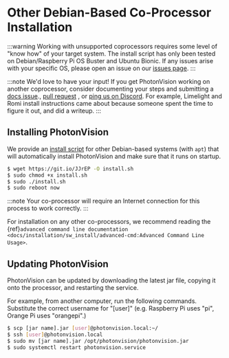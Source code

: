 # Other Debian-Based Co-Processor Installation

:::warning
Working with unsupported coprocessors requires some level of "know how" of your target system. The install script has only been tested on Debian/Raspberry Pi OS Buster and Ubuntu Bionic. If any issues arise with your specific OS, please open an issue on our [issues page](https://github.com/PhotonVision/photonvision/issues).
:::

:::note
We'd love to have your input! If you get PhotonVision working on another coprocessor, consider documenting your steps and submitting a [docs issue](https://github.com/PhotonVision/photonvision-docs/issues)., [pull request](https://github.com/PhotonVision/photonvision-docs/pulls) , or [ping us on Discord](https://discord.com/invite/wYxTwym). For example, Limelight and Romi install instructions came about because someone spent the time to figure it out, and did a writeup.
:::

## Installing PhotonVision

We provide an [install script](https://git.io/JJrEP) for other Debian-based systems (with `apt`) that will automatically install PhotonVision and make sure that it runs on startup.

```bash
$ wget https://git.io/JJrEP -O install.sh
$ sudo chmod +x install.sh
$ sudo ./install.sh
$ sudo reboot now
```

:::note
Your co-processor will require an Internet connection for this process to work correctly.
:::

For installation on any other co-processors, we recommend reading the \{ref}`advanced command line documentation <docs/installation/sw_install/advanced-cmd:Advanced Command Line Usage>`.

## Updating PhotonVision

PhotonVision can be updated by downloading the latest jar file, copying it onto the processor, and restarting the service.

For example, from another computer, run the following commands. Substitute the correct username for "\[user\]" (e.g. Raspberry Pi uses "pi", Orange Pi uses "orangepi".)

```bash
$ scp [jar name].jar [user]@photonvision.local:~/
$ ssh [user]@photonvision.local
$ sudo mv [jar name].jar /opt/photonvision/photonvision.jar
$ sudo systemctl restart photonvision.service
```
